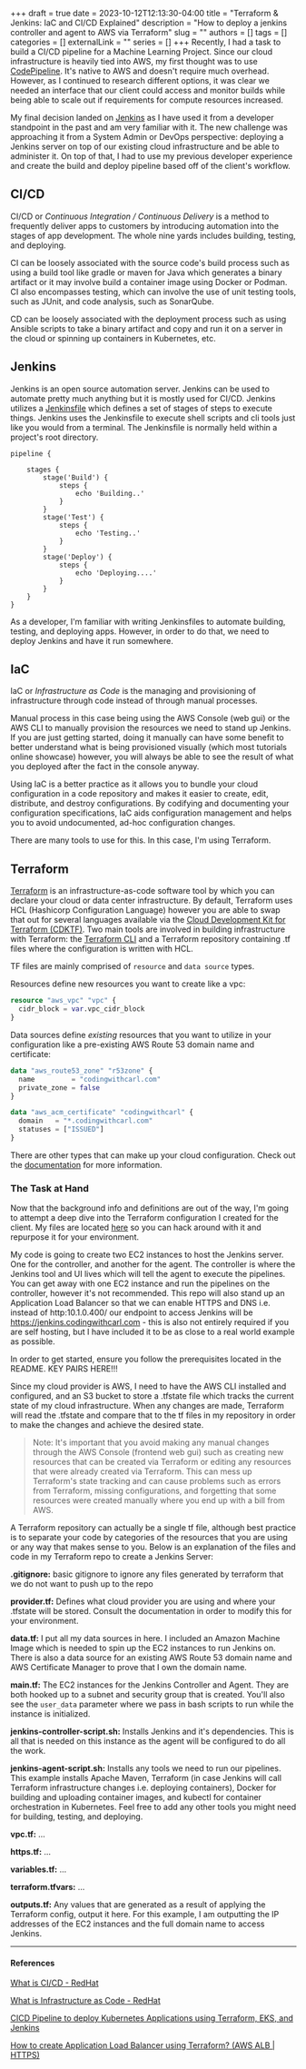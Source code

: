 +++ 
draft = true
date = 2023-10-12T12:13:30-04:00
title = "Terraform & Jenkins: IaC and CI/CD Explained"
description = "How to deploy a jenkins controller and agent to AWS via Terraform"
slug = ""
authors = []
tags = []
categories = []
externalLink = ""
series = []
+++
Recently, I had a task to build a CI/CD pipeline for a Machine Learning Project. Since our cloud infrastructure is heavily tied into AWS, my first thought was to use [CodePipeline](https://aws.amazon.com/codepipeline/). It's native to AWS and doesn't require much overhead. However, as I continued to research different options, it was clear we needed an interface that our client could access and monitor builds while being able to scale out if requirements for compute resources increased. 

My final decision landed on [Jenkins](https://www.jenkins.io/) as I have used it from a developer standpoint in the past and am very familiar with it. The new challenge was approaching it from a System Admin or DevOps perspective: deploying a Jenkins server on top of our existing cloud infrastructure and be able to administer it. On top of that, I had to use my previous developer experience and create the build and deploy pipeline based off of the client's workflow. 

## CI/CD

CI/CD or *Continuous Integration / Continuous Delivery* is a method to frequently deliver apps to customers by introducing automation into the stages of app development. The whole nine yards includes building, testing, and deploying. 

CI can be loosely associated with the source code's build process such as using a build tool like gradle or maven for Java which generates a binary artifact or it may involve build a container image using Docker or Podman. CI also encompasses testing, which can involve the use of unit testing tools, such as JUnit, and code analysis, such as SonarQube.  

CD can be loosely associated with the deployment process such as using Ansible scripts to take a binary artifact and copy and run it on a server in the cloud or spinning up containers in Kubernetes, etc. 

## Jenkins

Jenkins is an open source automation server. Jenkins can be used to automate pretty much anything but it is mostly used for CI/CD. Jenkins utilizes a [Jenkinsfile](https://www.jenkins.io/doc/book/pipeline/jenkinsfile/) which defines a set of stages of steps to execute things. Jenkins uses the Jenkinsfile to execute shell scripts and cli tools just like you would from a terminal. The Jenkinsfile is normally held within a project's root directory.

```Jenkinsfile
pipeline {

    stages {
        stage('Build') {
            steps {
                echo 'Building..'
            }
        }
        stage('Test') {
            steps {
                echo 'Testing..'
            }
        }
        stage('Deploy') {
            steps {
                echo 'Deploying....'
            }
        }
    }
}
```

As a developer, I'm familiar with writing Jenkinsfiles to automate building, testing, and deploying apps. However, in order to do that, we need to deploy Jenkins and have it run somewhere.

## IaC

IaC or *Infrastructure as Code* is the managing and provisioning of infrastructure through code instead of through manual processes. 

Manual process in this case being using the AWS Console (web gui) or the AWS CLI to manually provision the resources we need to stand up Jenkins. If you are just getting started, doing it manually can have some benefit to better understand what is being provisioned visually (which most tutorials online showcase) however, you will always be able to see the result of what you deployed after the fact in the console anyway.

Using IaC is a better practice as it allows you to bundle your cloud configuration in a code repository and makes it easier to create, edit, distribute, and destroy configurations. By codifying and documenting your configuration specifications, IaC aids configuration management and helps you to avoid undocumented, ad-hoc configuration changes. 

There are many tools to use for this. In this case, I'm using Terraform. 

## Terraform

[Terraform](https://www.terraform.io/) is an infrastructure-as-code software tool by which you can declare your cloud or data center infrastructure. By default, Terraform uses HCL (Hashicorp Configuration Language) however you are able to swap that out for several languages available via the [Cloud Development Kit for Terraform (CDKTF)](https://developer.hashicorp.com/terraform/cdktf). Two main tools are involved in building infrastructure with Terraform: the [Terraform CLI](https://developer.hashicorp.com/terraform/tutorials/aws-get-started/install-cli) and a Terraform repository containing .tf files where the configuration is written with HCL. 

TF files are mainly comprised of `resource` and `data source` types. 


Resources define new resources you want to create like a vpc:

```terraform
resource "aws_vpc" "vpc" {
  cidr_block = var.vpc_cidr_block
}
```

Data sources define *existing* resources that you want to utilize in your configuration like a pre-existing AWS Route 53 domain name and certificate:

```terraform
data "aws_route53_zone" "r53zone" {
  name         = "codingwithcarl.com"
  private_zone = false
}

data "aws_acm_certificate" "codingwithcarl" {
  domain   = "*.codingwithcarl.com"
  statuses = ["ISSUED"]
}
```

There are other types that can make up your cloud configuration. Check out the [documentation](https://developer.hashicorp.com/terraform/docs) for more information.

### The Task at Hand

Now that the background info and definitions are out of the way, I'm going to attempt a deep dive into the Terraform configuration I created for the client. My files are located [here](https://github.com/codingwithcarl/tf-jenkins-server) so you can hack around with it and repurpose it for your environment. 

My code is going to create two EC2 instances to host the Jenkins server. One for the controller, and another for the agent. The controller is where the Jenkins tool and UI lives which will tell the agent to execute the pipelines. You can get away with one EC2 instance and run the pipelines on the controller, however it's not recommended. This repo will also stand up an Application Load Balancer so that we can enable HTTPS and DNS i.e. instead of http:10.1.0.400/ our endpoint to access Jenkins will be https://jenkins.codingwithcarl.com - this is also not entirely required if you are self hosting, but I have included it to be as close to a real world example as possible. 

In order to get started, ensure you follow the prerequisites located in the README. KEY PAIRS HERE!!!


Since my cloud provider is AWS, I need to have the AWS CLI installed and configured, and an S3 bucket to store a .tfstate file which tracks the current state of my cloud infrastructure. When any changes are made, Terraform will read the .tfstate and compare that to the tf files in my repository in order to make the changes and achieve the desired state.

> Note: It's important that you avoid making any manual changes through the AWS Console (frontend web gui) such as creating new resources that can be created via Terraform or editing any resources that were already created via Terraform. This can mess up Terraform's state tracking and can cause problems such as errors from Terraform, missing configurations, and forgetting that some resources were created manually where you end up with a bill from AWS. 

A Terraform repository can actually be a single tf file, although best practice is to separate your code by categories of the resources that you are using or any way that makes sense to you. Below is an explanation of the files and code in my Terraform repo to create a Jenkins Server:

**.gitignore:** basic gitignore to ignore any files generated by terraform that we do not want to push up to the repo

**provider.tf:** Defines what cloud provider you are using and where your .tfstate will be stored. Consult the documentation in order to modify this for your environment.

**data.tf:** I put all my data sources in here. I included an Amazon Machine Image which is needed to spin up the EC2 instances to run Jenkins on. There is also a data source for an existing AWS Route 53 domain name and AWS Certificate Manager to prove that I own the domain name.

**main.tf:** The EC2 instances for the Jenkins Controller and Agent. They are both hooked up to a subnet and security group that is created. You'll also see the `user_data` parameter where we pass in bash scripts to run while the instance is initialized. 

**jenkins-controller-script.sh:** Installs Jenkins and it's dependencies. This is all that is needed on this instance as the agent will be configured to do all the work.

**jenkins-agent-script.sh:** Installs any tools we need to run our pipelines. This example installs Apache Maven, Terraform (in case Jenkins will call Terraform infrastructure changes i.e. deploying containers), Docker for building and uploading container images, and kubectl for container orchestration in Kubernetes. Feel free to add any other tools you might need for building, testing, and deploying.

**vpc.tf:** ...

**https.tf:** ...

**variables.tf:** ...

**terraform.tfvars:** ...

**outputs.tf:** Any values that are generated as a result of applying the Terraform config, output it here. For this example, I am outputting the IP addresses of the EC2 instances and the full domain name to access Jenkins.



---

#### References

[What is CI/CD - RedHat](https://www.redhat.com/en/topics/devops/what-is-ci-cd)

[What is Infrastructure as Code - RedHat](https://www.redhat.com/en/topics/automation/what-is-infrastructure-as-code-iac)

[CICD Pipeline to deploy Kubernetes Applications using Terraform, EKS, and Jenkins](https://youtu.be/Mp6prDOhVg8?si=t2rL2f9fGJ3VMDa1)

[How to create Application Load Balancer using Terraform? (AWS ALB | HTTPS)](https://antonputra.com/amazon/create-alb-terraform/)
